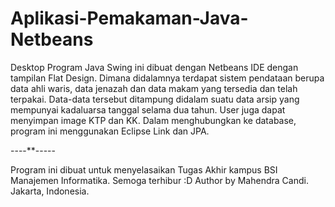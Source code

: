 # Aplikasi-Pemakaman-Java-Netbeans
Desktop Program Java Swing ini dibuat dengan Netbeans IDE dengan tampilan Flat Design.
Dimana didalamnya terdapat sistem pendataan berupa data ahli waris, data jenazah dan data makam yang tersedia dan telah terpakai.
Data-data tersebut ditampung didalam suatu data arsip yang mempunyai kadaluarsa tanggal selama dua tahun.
User juga dapat menyimpan image KTP dan KK.
Dalam menghubungkan ke database, program ini menggunakan Eclipse Link dan JPA.

----**-----

Program ini dibuat untuk menyelasaikan Tugas Akhir kampus BSI Manajemen Informatika.
Semoga terhibur :D
Author by Mahendra Candi. Jakarta, Indonesia.
